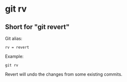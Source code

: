 # git rv

## Short for "git revert" 

Git alias:

```git
rv = revert
```

Example:

```shell
git rv
```

Revert will undo the changes from some existing commits.
